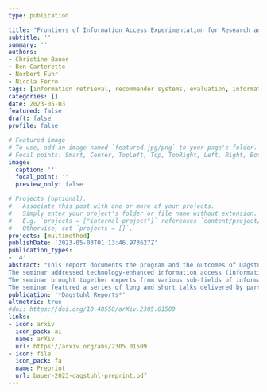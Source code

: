```yaml
---
type: publication

title: "Frontiers of Information Access Experimentation for Research and Education (Report from Dagstuhl Seminar 23031)"
subtitle: ''
summary: ''
authors:
- Christine Bauer
- Ben Carterette
- Norbert Fuhr
- Nicola Ferro
tags: [information retrieval, recommender systems, evaluation, information access, experimentation, Dagstuhl]
categories: []
date: 2023-05-03
featured: false
draft: false
profile: false

# Featured image
# To use, add an image named `featured.jpg/png` to your page's folder.
# Focal points: Smart, Center, TopLeft, Top, TopRight, Left, Right, BottomLeft, Bottom, BottomRight.
image:
  caption: ''
  focal_point: ''
  preview_only: false

# Projects (optional).
#   Associate this post with one or more of your projects.
#   Simply enter your project's folder or file name without extension.
#   E.g. `projects = ["internal-project"]` references `content/project/deep-learning/index.md`.
#   Otherwise, set `projects = []`.
projects: [multimethod]
publishDate: '2023-05-03T01:13:46.973627Z'
publication_types:
- '4'
abstract: "This report documents the program and the outcomes of Dagstuhl Seminar 23031 ``Frontiers of Information Access Experimentation for Research and Education'', which brought together 37 participants from 12 countries. 
The seminar addressed technology-enhanced information access (information retrieval, recommender systems, natural language processing) and specifically focused on developing more responsible experimental practices leading to more valid results, both for research as well as for scientific education. 
The seminar brought together experts from various sub-fields of information access, namely IR, RS, NLP, information science, and human-computer interaction to create a joint understanding of the problems and challenges presented by next generation information access systems, from both the research and the experimentation point of views, to discuss existing solutions and impediments, and to propose next steps to be pursued in the area in order to improve not also our research methods and findings but also the education of the new generation of researchers and developers. 
The seminar featured a series of long and short talks delivered by participants, who helped in setting a common ground and in letting emerge topics of interest to be explored as the main output of the seminar. This led to the definition of five groups which investigated challenges, opportunities, and next steps in the following areas: reality check, i.e. conducting real-world studies, human-machine-collaborative relevance judgment frameworks, overcoming methodological challenges in information retrieval and recommender systems through awareness and education, results-blind reviewing, and guidance for authors."
publication: '*Dagstuhl Reports*'
altmetric: true
#doi: https://doi.org/10.48550/arXiv.2305.01509
links:
- icon: arxiv
  icon_pack: ai
  name: arXiv
  url: https://arxiv.org/abs/2305.01509
- icon: file
  icon_pack: fa
  name: Preprint
  url: bauer-2023-dagstuhl-preprint.pdf
---
```

